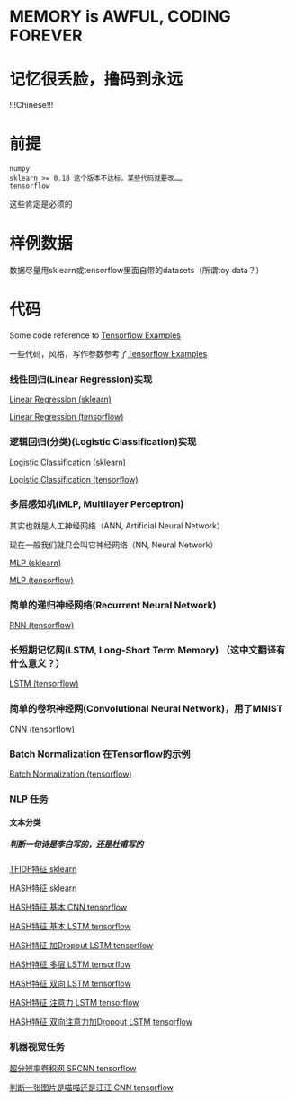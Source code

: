 
# MEMORY is AWFUL, CODING FOREVER

# 记忆很丢脸，撸码到永远

!!!Chinese!!!

# 前提

    numpy
    sklearn >= 0.18 这个版本不达标，某些代码就要改……
    tensorflow

这些肯定是必须的

# 样例数据

数据尽量用sklearn或tensorflow里面自带的datasets（所谓toy data？）

# 代码

Some code reference to [Tensorflow Examples](https://github.com/aymericdamien/TensorFlow-Examples)

一些代码，风格，写作参数参考了[Tensorflow Examples](https://github.com/aymericdamien/TensorFlow-Examples)

### 线性回归(Linear Regression)实现

[Linear Regression (sklearn)](LinearRegression/sklearn_version.ipynb)

[Linear Regression (tensorflow)](LinearRegression/tensorflow_version.ipynb)

### 逻辑回归(分类)(Logistic Classification)实现

[Logistic Classification (sklearn)](LogisticClassification/sklearn_version.ipynb)

[Logistic Classification (tensorflow)](LogisticClassification/tensorflow_version.ipynb)

### 多层感知机(MLP, Multilayer Perceptron)

其实也就是人工神经网络（ANN, Artificial Neural Network）

现在一般我们就只会叫它神经网络（NN, Neural Network）

[MLP (sklearn)](MLP/sklearn_version.ipynb)

[MLP (tensorflow)](MLP/tensorflow_version.ipynb)

### 简单的递归神经网络(Recurrent Neural Network)

[RNN (tensorflow)](RNN/RNN.ipynb)

### 长短期记忆网(LSTM, Long-Short Term Memory) （这中文翻译有什么意义？）

[LSTM (tensorflow)](RNN/LSTM.ipynb)

### 简单的卷积神经网(Convolutional Neural Network)，用了MNIST

[CNN (tensorflow)](Convolution/CNN_tensorflow.ipynb)

### Batch Normalization 在Tensorflow的示例

[Batch Normalization (tensorflow)](utils/batch_normalization.ipynb)

### NLP 任务

#### 文本分类

##### 判断一句诗是李白写的，还是杜甫写的

[TFIDF特征 sklearn](NLP/谁的诗/TFIDF_sklearn.ipynb)

[HASH特征 sklearn](NLP/谁的诗/HASH_sklearn.ipynb)

[HASH特征 基本 CNN tensorflow](NLP/谁的诗/CNN_tensorflow.ipynb)

[HASH特征 基本 LSTM tensorflow](NLP/谁的诗/LSTM_tensorflow.ipynb)

[HASH特征 加Dropout LSTM tensorflow](NLP/谁的诗/LSTM_dropout_tensorflow.ipynb)

[HASH特征 多层 LSTM tensorflow](NLP/谁的诗/LSTM_multilayer_tensorflow.ipynb)

[HASH特征 双向 LSTM tensorflow](NLP/谁的诗/LSTM_bidirectional_tensorflow.ipynb)

[HASH特征 注意力 LSTM tensorflow](NLP/谁的诗/LSTM_attention_tensorflow.ipynb)

[HASH特征 双向注意力加Dropout LSTM tensorflow](NLP/谁的诗/LSTM_bidirectional_attention_dropout_tensorflow.ipynb)

### 机器视觉任务

[超分辨率卷积网 SRCNN tensorflow](Vision/SuperResolution/SRCNN.ipynb)

[判断一张图片是喵喵还是汪汪 CNN tensorflow](Vision/CatDog/CNN_tensorflow.ipynb)
